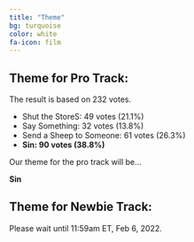 ```yaml
---
title: "Theme"
bg: turquoise
color: white
fa-icon: film
---
```


## Theme for Pro Track:

The result is based on 232 votes.

- Shut the StoreS: 49 votes (21.1%)
- Say Something: 32 votes (13.8%)
- Send a Sheep to Someone: 61 votes (26.3%)
- **Sin: 90 votes (38.8%)**

Our theme for the pro track will be...

**Sin**

## Theme for Newbie Track:

Please wait until 11:59am ET, Feb 6, 2022.
